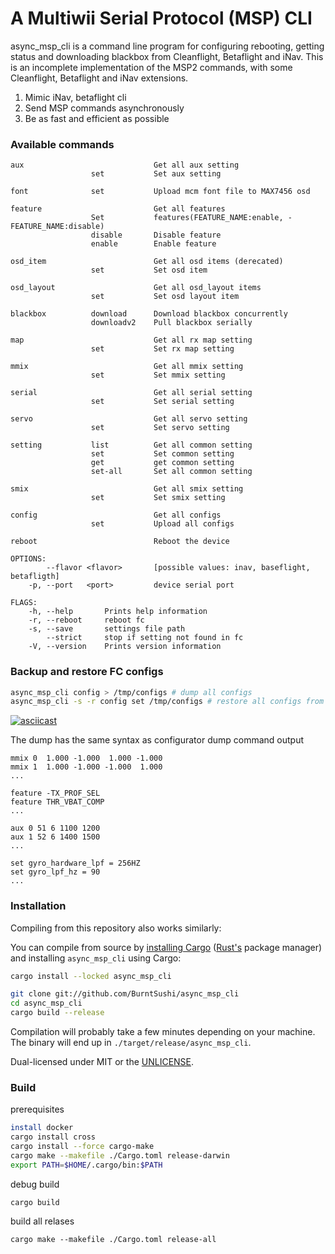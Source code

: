 A Multiwii Serial Protocol (MSP) CLI
===========================================

async_msp_cli is a command line program for configuring rebooting, getting status and downloading blackbox from Cleanflight, Betaflight and iNav.
This is an incomplete implementation of the MSP2 commands, with some Cleanflight, Betaflight and iNav extensions.

1. Mimic iNav, betaflight cli
2. Send MSP commands asynchronously
3. Be as fast and efficient as possible

### Available commands
```
aux                             Get all aux setting
                  set           Set aux setting

font              set           Upload mcm font file to MAX7456 osd

feature                         Get all features
                  Set           features(FEATURE_NAME:enable, -FEATURE_NAME:disable)
                  disable       Disable feature
                  enable        Enable feature

osd_item                        Get all osd items (derecated)
                  set           Set osd item

osd_layout                      Get all osd_layout items
                  set           Set osd layout item

blackbox          download      Download blackbox concurrently
                  downloadv2    Pull blackbox serially

map                             Get all rx map setting
                  set           Set rx map setting

mmix                            Get all mmix setting
                  set           Set mmix setting

serial                          Get all serial setting
                  set           Set serial setting

servo                           Get all servo setting
                  set           Set servo setting

setting           list          Get all common setting
                  set           Set common setting
                  get           get common setting
                  set-all       Set all common setting

smix                            Get all smix setting
                  set           Set smix setting

config                          Get all configs
                  set           Upload all configs

reboot                          Reboot the device

OPTIONS:
        --flavor <flavor>       [possible values: inav, baseflight, betafligth]
    -p, --port   <port>         device serial port

FLAGS:
    -h, --help       Prints help information
    -r, --reboot     reboot fc
    -s, --save       settings file path
        --strict     stop if setting not found in fc
    -V, --version    Prints version information
```

### Backup and restore FC configs

```bash
async_msp_cli config > /tmp/configs # dump all configs
async_msp_cli -s -r config set /tmp/configs # restore all configs from file
```

[![asciicast](https://asciinema.org/a/v5hnmgQBumlnbONF3z6zeNx8l.svg)](https://asciinema.org/a/v5hnmgQBumlnbONF3z6zeNx8l)


The dump has the same syntax as configurator dump command output
```
mmix 0  1.000 -1.000  1.000 -1.000
mmix 1  1.000 -1.000 -1.000  1.000
...

feature -TX_PROF_SEL
feature THR_VBAT_COMP
...

aux 0 51 6 1100 1200
aux 1 52 6 1400 1500
...

set gyro_hardware_lpf = 256HZ
set gyro_lpf_hz = 90
...

```

### Installation
Compiling from this repository also works similarly:

You can compile from source by
[installing Cargo](https://crates.io/install)
([Rust's](https://www.rust-lang.org/) package manager)
and installing `async_msp_cli` using Cargo:

```bash
cargo install --locked async_msp_cli
```

```bash
git clone git://github.com/BurntSushi/async_msp_cli
cd async_msp_cli
cargo build --release
```

Compilation will probably take a few minutes depending on your machine. The
binary will end up in `./target/release/async_msp_cli`.


Dual-licensed under MIT or the [UNLICENSE](https://unlicense.org).


### Build

prerequisites

``` bash
install docker
cargo install cross
cargo install --force cargo-make
cargo make --makefile ./Cargo.toml release-darwin
export PATH=$HOME/.cargo/bin:$PATH
```

debug build
```
cargo build

```

build all relases
```
cargo make --makefile ./Cargo.toml release-all
```




